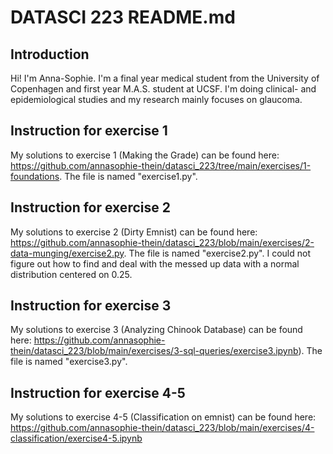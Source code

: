 # DATASCI 223 README.md

## Introduction
Hi! I'm Anna-Sophie. I'm a final year medical student from the University of Copenhagen and first year M.A.S. student at UCSF. I'm doing clinical- and epidemiological studies and my research mainly focuses on glaucoma.

## Instruction for exercise 1 
My solutions to exercise 1 (Making the Grade) can be found here: https://github.com/annasophie-thein/datasci_223/tree/main/exercises/1-foundations. The file is named "exercise1.py".

## Instruction for exercise 2
My solutions to exercise 2 (Dirty Emnist) can be found here: https://github.com/annasophie-thein/datasci_223/blob/main/exercises/2-data-munging/exercise2.py. The file is named "exercise2.py". I could not figure out how to find and deal with the messed up data with a normal distribution centered on 0.25. 

## Instruction for exercise 3
My solutions to exercise 3 (Analyzing Chinook Database) can be found here: https://github.com/annasophie-thein/datasci_223/blob/main/exercises/3-sql-queries/exercise3.ipynb). The file is named "exercise3.py". 

## Instruction for exercise 4-5
My solutions to exercise 4-5 (Classification on emnist) can be found here: https://github.com/annasophie-thein/datasci_223/blob/main/exercises/4-classification/exercise4-5.ipynb
